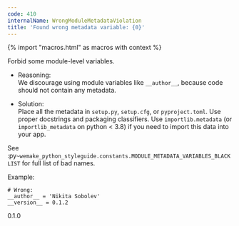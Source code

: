 ```yaml
---
code: 410
internalName: WrongModuleMetadataViolation
title: 'Found wrong metadata variable: {0}'
---
```


{% import "macros.html" as macros with context %}

Forbid some module-level variables.

  - Reasoning:  
    We discourage using module variables like `__author__`, because code
    should not contain any metadata.

  - Solution:  
    Place all the metadata in `setup.py`, `setup.cfg`, or
    `pyproject.toml`. Use proper docstrings and packaging classifiers.
    Use `importlib.metadata` (or `importlib_metadata` on python \< 3.8)
    if you need to import this data into your app.

See
:py`~wemake_python_styleguide.constants.MODULE_METADATA_VARIABLES_BLACKLIST`
for full list of bad names.

Example:

    # Wrong:
    __author__ = 'Nikita Sobolev'
    __version__ = 0.1.2

<div class="versionadded">

0.1.0

</div>